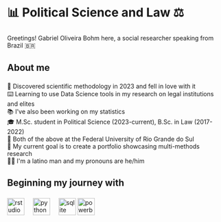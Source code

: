 <h1 align="left">📊 Political Science and Law ⚖️</h1>

###

<p align="left">Greetings! Gabriel Oliveira Bohm here, a social researcher speaking from Brazil 🇧🇷</p>

###

<h2 align="left">About me</h2>

###

<p align="left">🔎 Discovered scientific methodology in 2023 and fell in love with it<br>⌨️ Learning to use Data Science tools in my research on legal institutions and elites<br>📚 I've also been working on my statistics<br>🎓 M.Sc. student in Political Science (2023-current), B.Sc. in Law (2017-2022)<br>🧉 Both of the above at the Federal University of Rio Grande do Sul<br>🎯 My current goal is to create a portfolio showcasing multi-methods research<br>👨🏽 I'm a latino man and my pronouns are he/him</p>

###

<h2 align="left">Beginning my journey with</h2>

###

<div align="left">
  <img src="https://cdn.jsdelivr.net/gh/devicons/devicon/icons/rstudio/rstudio-original.svg" height="40" alt="rstudio logo"  />
  <img width="12" />
  <img src="https://cdn.jsdelivr.net/gh/devicons/devicon/icons/python/python-original.svg" height="40" alt="python logo"  />
  <img width="12" />
  <img src="https://cdn.jsdelivr.net/gh/devicons/devicon/icons/sqlite/sqlite-original.svg" height="40" alt="sqlite logo"  />
  <img src="https://upload.wikimedia.org/wikipedia/commons/c/cf/New_Power_BI_Logo.svg" height = "40" alt="powerbi logo"  />
</div>

###

